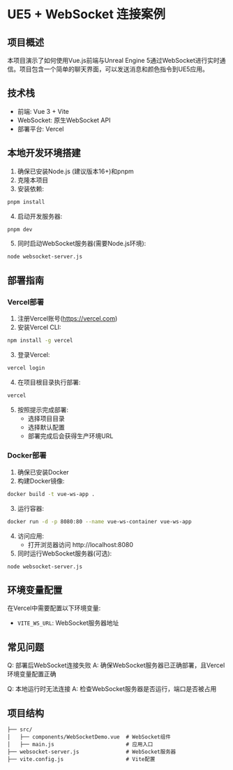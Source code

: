 # UE5 + WebSocket 连接案例

## 项目概述
本项目演示了如何使用Vue.js前端与Unreal Engine 5通过WebSocket进行实时通信。项目包含一个简单的聊天界面，可以发送消息和颜色指令到UE5应用。

## 技术栈
- 前端: Vue 3 + Vite
- WebSocket: 原生WebSocket API
- 部署平台: Vercel

## 本地开发环境搭建
1. 确保已安装Node.js (建议版本16+)和pnpm
2. 克隆本项目
3. 安装依赖:
```bash
pnpm install
```
4. 启动开发服务器:
```bash
pnpm dev
```
5. 同时启动WebSocket服务器(需要Node.js环境):
```bash
node websocket-server.js
```

## 部署指南

### Vercel部署
1. 注册Vercel账号(https://vercel.com)
2. 安装Vercel CLI:
```bash
npm install -g vercel
```
3. 登录Vercel:
```bash
vercel login
```
4. 在项目根目录执行部署:
```bash
vercel
```
5. 按照提示完成部署:
   - 选择项目目录
   - 选择默认配置
   - 部署完成后会获得生产环境URL

### Docker部署
1. 确保已安装Docker
2. 构建Docker镜像:
```bash
docker build -t vue-ws-app .
```
3. 运行容器:
```bash
docker run -d -p 8080:80 --name vue-ws-container vue-ws-app
```
4. 访问应用:
   - 打开浏览器访问 http://localhost:8080
5. 同时运行WebSocket服务器(可选):
```bash
node websocket-server.js
```

## 环境变量配置
在Vercel中需要配置以下环境变量:
- `VITE_WS_URL`: WebSocket服务器地址

## 常见问题
Q: 部署后WebSocket连接失败
A: 确保WebSocket服务器已正确部署，且Vercel环境变量配置正确

Q: 本地运行时无法连接
A: 检查WebSocket服务器是否运行，端口是否被占用

## 项目结构
```
├── src/
│   ├── components/WebSocketDemo.vue  # WebSocket组件
│   ├── main.js                       # 应用入口
├── websocket-server.js               # WebSocket服务器
├── vite.config.js                    # Vite配置
```
